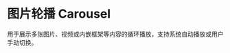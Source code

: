# 图片轮播 Carousel

用于展示多张图片、视频或内嵌框架等内容的循环播放，支持系统自动播放或用户手动切换。

<script setup>
import CarouselBasicUse from "./component/carousel-basic-use.md"
import CarouselAutoPlay from "./component/carousel-auto-play.md"
import CarouselIndicator from "./component/carousel-indicator.md"
import CarouselDirection from "./component/carousel-direction.md"
import CarouselAnimation from "./component/carousel-animation.md"
import CarouselApi from "./component/carousel-api.md"
import CarouselTip from "./component/carousel-tip.md"
</script>

<carousel-basic-use />
<carousel-auto-play />
<carousel-indicator />
<carousel-direction />
<carousel-animation />
<carousel-api />
<carousel-tip />
